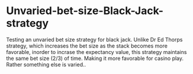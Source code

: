 # Unvaried-bet-size-Black-Jack-strategy
Testing an unvaried bet size strategy for black jack. Unlike Dr Ed Thorps strategy, which increases the bet size as the stack becomes more favorable, inorder to incrase the expectancy value, this strategy maintains the same bet size (2/3) of time. Making it more favorable for casino play. Rather something else is varied..
